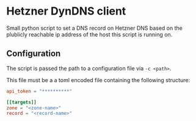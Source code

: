 # Hetzner DynDNS client

Small python script to set a DNS record on Hetzner DNS based on the plublicly reachable ip address of the host this script is running on.

## Configuration

The script is passed the path to a configuration file via `-c <path>`.

This file must be a a toml encoded file containing the following structure:

```toml
api_token = "**********"

[[targets]]
zone = "<zone-name>"
record = "<record-name>"
```
